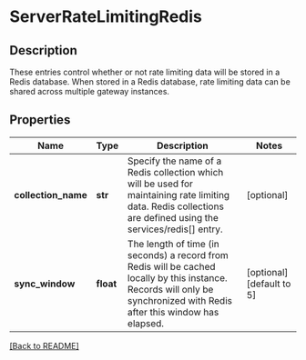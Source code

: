 # ServerRateLimitingRedis

## Description

These entries control whether or not rate limiting data will be  stored in a Redis database. When stored in a Redis database,  rate limiting data can be shared across multiple gateway instances.


## Properties

Name | Type | Description | Notes
------------ | ------------- | ------------- | -------------
**collection_name** | **str** | Specify the name of a Redis collection which will be used for  maintaining rate limiting data. Redis collections are defined using the services/redis[] entry.  | [optional] 
**sync_window** | **float** | The length of time (in seconds) a record from Redis will be  cached locally by this instance. Records will only be  synchronized with Redis after this window has elapsed.  | [optional] [default to 5]

[[Back to README]](../README.md)



